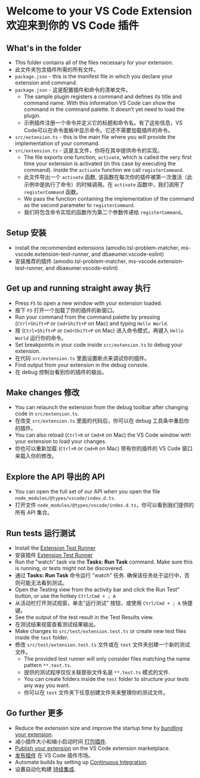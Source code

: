 # Welcome to your VS Code Extension 欢迎来到你的 VS Code 插件

## What's in the folder

* This folder contains all of the files necessary for your extension.
* 此文件夹包含插件所需的所有文件。
* `package.json` - this is the manifest file in which you declare your extension and command.
* `package.json` - 这是配置插件和命令的清单文件。
  * The sample plugin registers a command and defines its title and command name. With this information VS Code can show the command in the command palette. It doesn’t yet need to load the plugin.
  * 示例插件注册一个命令并定义它的标题和命令名。有了这些信息，VS Code可以在命令面板中显示命令。它还不需要加载插件的命令。
* `src/extension.ts` - this is the main file where you will provide the implementation of your command.
* `src/extension.ts` - 这是主文件，你将在其中提供命令的实现。
  * The file exports one function, `activate`, which is called the very first time your extension is activated (in this case by executing the command). Inside the `activate` function we call `registerCommand`.
  * 此文件导出一个 `activate` 函数, 该函数在每次你的插件被第一次激活（此示例中是执行了命令）的时候调用。在 `activate` 函数中，我们调用了 `registerCommand` 函数。
  * We pass the function containing the implementation of the command as the second parameter to `registerCommand`.
  * 我们将包含命令实现的函数作为第二个参数传递给 `registerCommand`。

## Setup 安装

* install the recommended extensions (amodio.tsl-problem-matcher, ms-vscode.extension-test-runner, and dbaeumer.vscode-eslint)
* 安装推荐的插件 (amodio.tsl-problem-matcher, ms-vscode.extension-test-runner, and dbaeumer.vscode-eslint)

## Get up and running straight away 执行

* Press `F5` to open a new window with your extension loaded.
* 按下 `F5` 打开一个加载了你的插件的新窗口。
* Run your command from the command palette by pressing (`Ctrl+Shift+P` or `Cmd+Shift+P` on Mac) and typing `Hello World`.
* 按 (`Ctrl+Shift+P` or `Cmd+Shift+P` on Mac) 进入命令模式，再键入 `Hello World` 运行你的命令。
* Set breakpoints in your code inside `src/extension.ts` to debug your extension.
* 在代码 `src/extension.ts` 里面设置断点来调试你的插件。
* Find output from your extension in the debug console.
* 在 debug 控制台看到你的插件的输出。

## Make changes 修改

* You can relaunch the extension from the debug toolbar after changing code in `src/extension.ts`.
* 在改变 `src/extension.ts` 里面的代码后，你可以在 debug 工具条中重启你的插件。
* You can also reload (`Ctrl+R` or `Cmd+R` on Mac) the VS Code window with your extension to load your changes.
* 你也可以重新加载 (`Ctrl+R` or `Cmd+R` on Mac) 带有你的插件的 VS Code 窗口来载入你的修改。

## Explore the API 导出的 API

* You can open the full set of our API when you open the file `node_modules/@types/vscode/index.d.ts`.
* 打开文件 `node_modules/@types/vscode/index.d.ts`，你可以看到我们提供的所有 API 集合。

## Run tests 运行测试

* Install the [Extension Test Runner](https://marketplace.visualstudio.com/items?itemName=ms-vscode.extension-test-runner)
* 安装插件 [Extension Test Runner](https://marketplace.visualstudio.com/items?itemName=ms-vscode.extension-test-runner)
* Run the "watch" task via the **Tasks: Run Task** command. Make sure this is running, or tests might not be discovered.
* 通过 **Tasks: Run Task** 命令运行 "watch" 任务. 确保该任务处于运行中，否则可能无法看到测试。
* Open the Testing view from the activity bar and click the Run Test" button, or use the hotkey `Ctrl/Cmd + ; A`
* 从活动栏打开测试视窗，单击"运行测试" 按钮，或使用 `Ctrl/Cmd + ; A` 快捷键。
* See the output of the test result in the Test Results view.
* 在测试结果视窗查看测试结果输出。
* Make changes to `src/test/extension.test.ts` or create new test files inside the `test` folder.
* 修改 `src/test/extension.test.ts` 文件或在 `test` 文件夹创建一个新的测试文件。
  * The provided test runner will only consider files matching the name pattern `**.test.ts`.
  * 提供的测试程序仅仅关联那些文件名是 `**.test.ts` 模式的文件.
  * You can create folders inside the `test` folder to structure your tests any way you want.
  * 你可以在 `test` 文件夹下任意创建文件夹来整理你的测试文件。

## Go further 更多

* Reduce the extension size and improve the startup time by [bundling your extension](https://code.visualstudio.com/api/working-with-extensions/bundling-extension).
* 减小插件大小和缩小启动时间 [打包插件](https://code.visualstudio.com/api/working-with-extensions/bundling-extension).
* [Publish your extension](https://code.visualstudio.com/api/working-with-extensions/publishing-extension) on the VS Code extension marketplace.
* [发布插件](https://code.visualstudio.com/api/working-with-extensions/publishing-extension) 在 VS Code 插件市场。
* Automate builds by setting up [Continuous Integration](https://code.visualstudio.com/api/working-with-extensions/continuous-integration).
* 设置自动化构建 [持续集成](https://code.visualstudio.com/api/working-with-extensions/continuous-integration).
